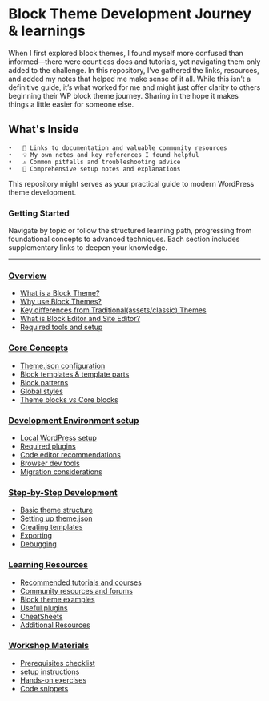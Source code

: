 # Block Theme Development Journey & learnings
When I first explored block themes, I found myself more confused than informed—there were countless docs and tutorials, yet navigating them only added to the challenge. In this repository, I’ve gathered the links, resources, and added my notes that helped me make sense of it all. While this isn’t a definitive guide, it’s what worked for me and might just offer clarity to others beginning their WP block theme journey. Sharing in the hope it makes things a little easier for someone else.

## What's Inside

	•	🔗 Links to documentation and valuable community resources
	•	💡 My own notes and key references I found helpful
	•	⚠️ Common pitfalls and troubleshooting advice
	•	📝 Comprehensive setup notes and explanations

This repository might serves as your practical guide to modern WordPress theme development.

### Getting Started

Navigate by topic or follow the structured learning path, progressing from foundational concepts to advanced techniques. Each section includes supplementary links to deepen your knowledge.

--- 
### [Overview](assets/overview/overview.md)
* [What is a Block Theme?](assets/overview/overview.md#what-is-a-block-theme)
* [Why use Block Themes?](assets/overview/overview.md#why-use-block-themes)
* [Key differences from Traditional(assets/classic) Themes](assets/overview/overview.md#key-differences-from-traditionalclassic-themes)
* [What is Block Editor and Site Editor?](assets/overview/overview.md#what-is-block-editor-and-site-editor)
* [Required tools and setup](assets/overview/overview.md#required-tools-and-setup)

### [Core Concepts](assets/concepts/concepts.md)
* [Theme.json configuration](assets/concepts/concepts.md#themejson-configuration)
* [Block templates & template parts](assets/concepts/concepts.md#block-templates--template-parts)
* [Block patterns](assets/concepts/concepts.md#block-patterns)
* [Global styles](assets/concepts/concepts.md#global-styles)
* [Theme blocks vs Core blocks](assets/concepts/concepts.md#theme-blocks-vs-core-blocks)

### [Development Environment setup](assets/setup/setup.md)
* [Local WordPress setup](assets/setup/setup.md#local-wordpress-setup)
* [Required plugins](assets/setup/setup.md#required-plugins)
* [Code editor recommendations](assets/setup/setup.md#code-editor-recommendations)
* [Browser dev tools](assets/setup/setup.md#browser-dev-tools)
* [Migration considerations](assets/setup/setup.md#migration-considerations)

### [Step-by-Step Development](assets/how-to-develop/how-to.md)
* [Basic theme structure](assets/how-to-develop/how-to.md#basic-theme-structure)
* [Setting up theme.json](assets/how-to-develop/how-to.md#setting-up-themejson)
* [Creating templates](assets/how-to-develop/how-to.md#creating-templates)
* [Exporting](assets/how-to-develop/how-to.md#exporting)
* [Debugging](assets/how-to-develop/debugging.md)



### [Learning Resources](assets/resources/resources.md)
* [Recommended tutorials and courses](assets/resources/recommended.md)
* [Community resources and forums](assets/resources/resources.md#community-resources-and-forums)
* [Block theme examples](assets/resources/resources.md#block-theme-examples)
* [Useful plugins](assets/resources/resources.md#useful-plugins)
* [CheatSheets](assets/resources/cheatsheets.md)
* [Additional Resources](assets/resources/resources.md#additional-resources)


### [Workshop Materials](assets/workshop/workshop.md)
* [Prerequisites checklist](assets/workshop/prerequisites.md)
* [setup instructions](assets/workshop/workshop.md#setup-instructions)
* [Hands-on exercises](assets/workshop/workshop.md#hands-on-exercises)
* [Code snippets](assets/workshop/workshop.md#code-snippets)
